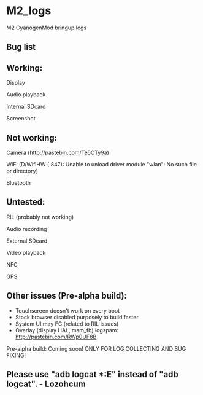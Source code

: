 M2_logs
=======

M2 CyanogenMod bringup logs


Bug list
----------


Working:
--------
Display

Audio playback

Internal SDcard

Screenshot

Not working:
-----------
Camera (http://pastebin.com/Te5CTy9a)

WiFi (D/WifiHW  (  847): Unable to unload driver module "wlan": No such file or directory)

Bluetooth


Untested:
--------
RIL (probably not working)

Audio recording

External SDcard

Video playback

NFC

GPS

Other issues (Pre-alpha build):
--------------------------------
- Touchscreen doesn't work on every boot
- Stock browser disabled purposely to build faster
- System UI may FC (related to RIL issues)
- Overlay (display HAL, msm_fb) logspam: http://pastebin.com/RWp0UF8B

Pre-alpha build: Coming soon!
ONLY FOR LOG COLLECTING AND BUG FIXING!





Please use "adb logcat *:E" instead of "adb logcat". - Lozohcum
--------------------------------
